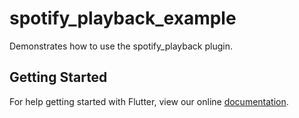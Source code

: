 # spotify_playback_example

Demonstrates how to use the spotify_playback plugin.

## Getting Started

For help getting started with Flutter, view our online
[documentation](https://flutter.io/).

